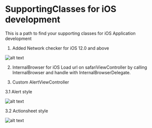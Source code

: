 # SupportingClasses for iOS development
This is a path to find your supporting classes for iOS Application development

1. Added Network checker for iOS 12.0 and above

![alt text](https://github.com/ktrkathir/SupportingClasses/blob/master/Network%20checker/Screenshot%20-%20Network%20Checker.png)

2. InternalBrowser for iOS
Load url on safariViewController by calling InternalBrowser and handle with InternalBrowserDelegate.

3. Custom AlertViewController

 3.1 Alert style
 
![alt text](https://github.com/ktrkathir/SupportingClasses/blob/master/Custom%20AlertViewController/Screenshot%20-%20Custom%20Alert.png)

 3.2 Actionsheet style

![alt text](https://github.com/ktrkathir/SupportingClasses/blob/master/Custom%20AlertViewController/Screenshot%20-%20Custom%20Actionsheet.png)
